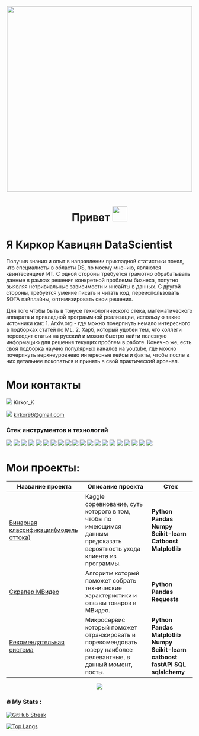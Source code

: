 <div id="header" align="center">
  <img src="https://media.giphy.com/media/7c8QeB0VMddFOuu4iR/giphy.gif" width="500"/>
</div>

<h1 align="center"> Привет <img src="https://media.giphy.com/media/hvRJCLFzcasrR4ia7z/giphy.gif" width="40"> </h1>

# Я Киркор Кавицян DataScientist
Получив знания и опыт в направлении прикладной статистики понял, что специалисты в области DS, по моему мнению, являются квинтесенцией ИТ. С одной стороны требуется грамотно обрабатывать данные в рамках решения конкретной проблемы бизнеса, попутно выявляя нетривиальные зависимости и инсайты в данных. С другой стороны, требуется умение писать и читать код, переиспользовать SOTA пайплайны, оптимизировать свои решения.

Для того чтобы быть в тонусе технологического стека, математического аппарата и прикладной программной реализации, использую такие источники как: 1. Arxiv.org - где можно почерпнуть немало интересного в подборках статей по ML. 2. Харб, который удобен тем, что коллеги переводят статьи на русский и можно быстро найти полезную информацию для решения текущих проблем в работе. Конечно же, есть своя подборка научно популярных каналов на youtube, где можно почерпнуть верхнеуровнево интересные кейсы и факты, чтобы после в них детальнее покопаться и принять в свой практический арсенал.

# Мои контакты

<div id="badges">
  
  <img src="https://img.shields.io/badge/Telegram-blue?logo=telegram&logoColor=white"/> Kirkor_K
  
</div>

<div id="badges">
  
  <img src="https://img.shields.io/badge/Gmail-blue?logo=gmail&logoColor=red"/> kirkor96@gmail.com
  
</div>

### Стек инструментов и технологий

<div>
  
  <img src="https://img.shields.io/badge/Python-3776AB?style=for-the-badge&logo=python&logoColor=FFA500"/> 
  <img src="https://img.shields.io/badge/FastAPI-009688?style=for-the-badge&logo=fastapi&logoColor=white"/> 
  <img src="https://img.shields.io/badge/requests-3776AB?style=for-the-badge"/> 
  <img src="https://img.shields.io/badge/Beautiful Soup-3776AB?style=for-the-badge"/> 
  <img src="https://img.shields.io/badge/pandas-150458?style=for-the-badge&logo=pandas&logoColor=FFA500"/> 
  <img src="https://img.shields.io/badge/numpy-013243?style=for-the-badge&logo=numpy&logoColor=black"/> 
  <img src="https://img.shields.io/badge/sql alchemy-D71F00?style=for-the-badge&logo=sqlalchemy&logoColor=black"/> 
  <img src="https://img.shields.io/badge/pyspark-8FBC8F?style=for-the-badge&logo=apachespark&logoColor=E25A1C"/> 
  <img src="https://img.shields.io/badge/postgresql-B0C4DE?style=for-the-badge&logo=postgresql&logoColor=4169E1"/>
  <img src="https://img.shields.io/badge/git-B0C4DE?style=for-the-badge&logo=git&logoColor=F05032"/> 
  <img src="https://img.shields.io/badge/jupyter-B0C4DE?style=for-the-badge&logo=jupyter&logoColor=F37626"/> 
  <img src="https://img.shields.io/badge/airflow-FF4500?style=for-the-badge&logo=apacheairflow&logoColor=black"/> 
  <img src="https://img.shields.io/badge/joblib-3776AB?style=for-the-badge"/>
  <img src="https://img.shields.io/badge/sklearn-3776AB?style=for-the-badge&logo=scikitlearn&logoColor=F7931E"/>
  <img src="https://img.shields.io/badge/catboost-FFA500?style=for-the-badge"/>
  <img src="https://img.shields.io/badge/xgboost-26A5E4?style=for-the-badge"/>
  <img src="https://img.shields.io/badge/lightgbm-228B22?style=for-the-badge"/>
  <img src="https://img.shields.io/badge/mlflow-0194E2?style=for-the-badge&logo=mlflow&logoColor=black"/>
  <img src="https://img.shields.io/badge/pytorch-EE4C2C?style=for-the-badge&logo=pytorch&logoColor=black"/>  
  <img src="https://img.shields.io/badge/hugging face-FFA500?style=for-the-badge"/> 
  
</div>

# Мои проекты:

|Название проекта| Описание проекта| Стек|
|----------------|-----------------|-----|
|[Бинарная классификация(модель оттока)](https://github.com/MrKorsarX/kaggle_binary_classification)|Kaggle соревнование, суть которого в том, чтобы по имеющимся данным предсказать вероятность ухода клиента из программы.|**Python** **Pandas** **Numpy** **Scikit-learn** **Catboost** **Matplotlib**|
|[Скрапер МВидео](https://github.com/MrKorsarX/scraping_Mvideo)|Алгоритм который поможет собрать технические характеристики и отзывы товаров в МВидео.|**Python** **Pandas** **Requests**|
|[Рекомендательная система](https://github.com/MrKorsarX/RecSys)|Микросервис который поможет отранжировать и порекомендовать юзеру наиболее релевантные, в данный момент, посты.|**Python** **Pandas** **Matplotlib** **Numpy** **Scikit-learn** **catboost** **fastAPI** **SQL** **sqlalchemy**|

<div align="center">
  
![](https://komarev.com/ghpvc/?username=MrKorsarXx&color=blue)

</div>


### :fire: My Stats :
[![GitHub Streak](http://github-readme-streak-stats.herokuapp.com?user=MrKorsarX&theme=dark&background=000000)](https://git.io/streak-stats)

[![Top Langs](https://github-readme-stats.vercel.app/api/top-langs/?username=MrKorsarX&layout=compact&theme=vision-friendly-dark)](https://github.com/anuraghazra/github-readme-stats)




